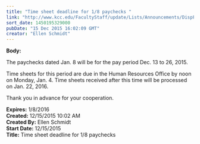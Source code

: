 ```yaml
---
title: "Time sheet deadline for 1/8 paychecks "
link: "http://www.kcc.edu/FacultyStaff/update/Lists/Announcements/DispForm.aspx?ID=2118"
sort_date: 1450195329000
pubDate: "15 Dec 2015 16:02:09 GMT"
creator: "Ellen Schmidt"
---
```


<div><b>Body:</b> <div class="ExternalClassC371790D7B7F450A8139465BBDFB6F01"><p>​The paychecks dated Jan. 8 will be for the pay period Dec. 13 to 26, 2015.</p>
<p>Time sheets for this period are due in the Human Resources Office by noon on Monday, Jan. 4. Time sheets received after this time will be processed on Jan. 22, 2016.</p>
<p>Thank you in advance for your cooperation.</p></div></div>
<div><b>Expires:</b> 1/8/2016</div>
<div><b>Created:</b> 12/15/2015 10:02 AM</div>
<div><b>Created By:</b> Ellen Schmidt</div>
<div><b>Start Date:</b> 12/15/2015</div>
<div><b>Title:</b> Time sheet deadline for 1/8 paychecks </div>
